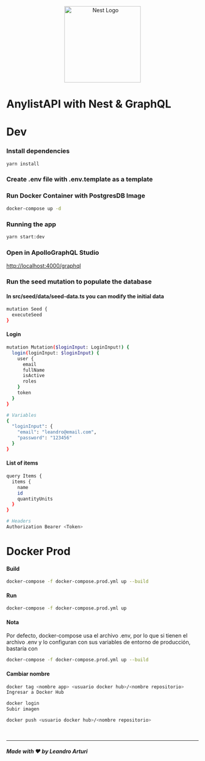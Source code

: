 <p align="center">
  <a href="http://nestjs.com/" target="blank"><img src="https://nestjs.com/img/logo-small.svg" width="200" alt="Nest Logo" /></a>
</p>

# AnylistAPI with Nest & GraphQL

# Dev

### Install dependencies

```bash
yarn install
```

### Create .env file with .env.template as a template

### Run Docker Container with PostgresDB Image

```bash
docker-compose up -d
```

### Running the app

```bash
yarn start:dev
```

### Open in ApolloGraphQL Studio

<http://localhost:4000/graphql>


### Run the seed mutation to populate the database

#### In src/seed/data/seed-data.ts you can modify the initial data

```bash
mutation Seed {
  executeSeed
}
```

#### Login

```bash
mutation Mutation($loginInput: LoginInput!) {
  login(loginInput: $loginInput) {
    user {
      email
      fullName
      isActive
      roles
    }
    token
  }
}

# Variables
{
  "loginInput": {
    "email": "leandro@email.com",
    "password": "123456"
  }
}
```

#### List of items

```bash
query Items {
  items {
    name
    id
    quantityUnits
  }
}

# Headers
Authorization Bearer <Token>
```

# Docker Prod

#### Build
```bash
docker-compose -f docker-compose.prod.yml up --build
```

#### Run
```bash
docker-compose -f docker-compose.prod.yml up
```

#### Nota
Por defecto, docker-compose usa el archivo .env, por lo que si tienen el archivo .env y lo configuran con sus variables de entorno de producción, bastaría con

```bash
docker-compose -f docker-compose.prod.yml up --build
```

#### Cambiar nombre
```bash
docker tag <nombre app> <usuario docker hub>/<nombre repositorio>
Ingresar a Docker Hub

docker login
Subir imagen

docker push <usuario docker hub>/<nombre repositorio>
```

<br/>

---

##### Made with ❤️ by Leandro Arturi
